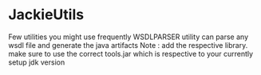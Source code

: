 JackieUtils
===========

Few utilities you might use frequently
WSDLPARSER utility can parse any wsdl file and generate the java artifacts
Note : add the respective library.
make sure to use the correct tools.jar which is respective to your currently setup jdk version

